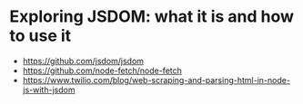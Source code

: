 # Exploring JSDOM: what it is and how to use it

* <https://github.com/jsdom/jsdom>
* <https://github.com/node-fetch/node-fetch>
* <https://www.twilio.com/blog/web-scraping-and-parsing-html-in-node-js-with-jsdom>
